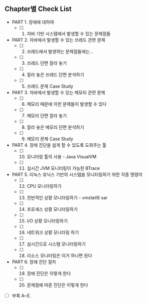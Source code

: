 ## Chapter별 Check List
- PART 1. 장애에 대하여
   - [ ] 1. 자바 기반 시스템에서 발생할 수 있는 문제점들
- PART 2. 자바에서 발생할 수 있는 쓰레드 관련 문제
   - [ ] 2. 쓰레드에서 발생하는 문제점들에는...
   - [ ] 3. 쓰레드 단면 잘라 놓기
   - [ ] 4. 잘라 놓은 쓰레드 단면 분석하기
   - [ ] 5. 쓰레드 문제 Case Study
- PART 3. 자바에서 발생할 수 있는 메모리 관련 문제
   - [ ] 6. 메모리 때문에 이런 문제들이 발생할 수 있다
   - [ ] 7. 메모리 단면 잘라 놓기
   - [ ] 8. 잘라 놓은 메모리 단면 분석하기
   - [ ] 9. 메모리 문제 Case Study
- PART 4. 장애 진단을 쉽게 할 수 있도록 도와주는 툴
   - [ ] 10. 모니터링 툴의 사용 - Java VisualVM
   - [ ] 11. 실시간 JVM 모니터링이 가능한 BTrace
- PART 5. 리눅스 유닉스 기반의 시스템을 모니터링하기 위한 각종 명령어
   - [ ] 12. CPU 모니터링하기
   - [ ] 13. 전반적인 상황 모니터링하기 - vmstat와 sar
   - [ ] 14. 프로세스 상황 모니터링하기
   - [ ] 15. I/O 상황 모니터링하기
   - [ ] 16. 네트워크 상황 모니터링 하기
   - [ ] 17. 실시간으로 시스템 모니터링하기
   - [ ] 18. 리소스 모니터링은 이거 하나면 된다
- PART 6. 장애 진단 절차
   - [ ] 19. 장애 진단은 이렇게 한다
   - [ ] 20. 문제점에 따른 진단은 이렇게 한다
- [ ] 부록 A~E.
   
